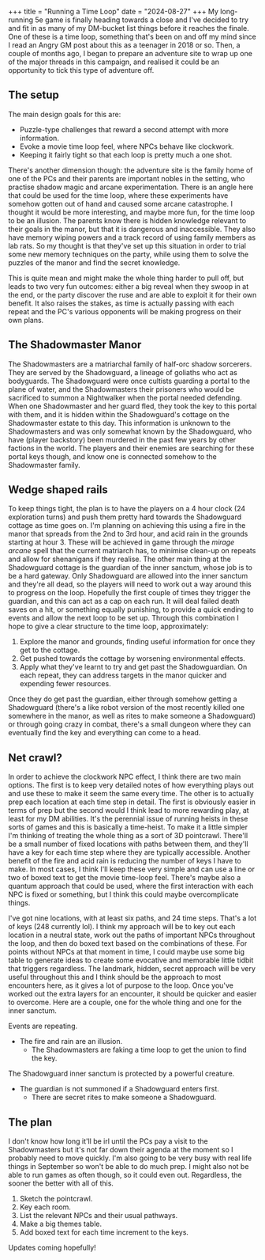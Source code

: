 +++
title = "Running a Time Loop"
date = "2024-08-27"
+++
My long-running 5e game is finally heading towards a close and I've decided to try and fit in as many of my DM-bucket list things before it reaches the finale. One of these is a time loop, something that's been on and off my mind since I read an Angry GM post about this as a teenager in 2018 or so. Then, a couple of months ago, I began to prepare an adventure site to wrap up one of the major threads in this campaign, and realised it could be an opportunity to tick this type of adventure off. 
<!-- more -->
## The setup
The main design goals for this are:
- Puzzle-type challenges that reward a second attempt with more information.
- Evoke a movie time loop feel, where NPCs behave like clockwork.
- Keeping it fairly tight so that each loop is pretty much a one shot.

There's another dimension though: the adventure site is the family home of one of the PCs and their parents are important nobles in the setting, who practise shadow magic and arcane experimentation. There is an angle here that could be used for the time loop, where these experiments have somehow gotten out of hand and caused some arcane catastrophe. I thought it would be more interesting, and maybe more fun, for the time loop to be an illusion. The parents know there is hidden knowledge relevant to their goals in the manor, but that it is dangerous and inaccessible. They also have memory wiping powers and a track record of using family members as lab rats. So my thought is that they've set up this situation in order to trial some new memory techniques on the party, while using them to solve the puzzles of the manor and find the secret knowledge.

This is quite mean and might make the whole thing harder to pull off, but leads to two very fun outcomes: either a big reveal when they swoop in at the end, or the party discover the ruse and are able to exploit it for their own benefit. It also raises the stakes, as time is actually passing with each repeat and the PC's various opponents will be making progress on their own plans.

## The Shadowmaster Manor
The Shadowmasters are a matriarchal family of half-orc shadow sorcerers. They are served by the Shadowguard, a lineage of goliaths who act as bodyguards. The Shadowguard were once cultists guarding a portal to the plane of water, and the Shadowmasters their prisoners who would be sacrificed to summon a Nightwalker when the portal needed defending. When one Shadowmaster and her guard fled, they took the key to this portal with them, and it is hidden within the Shadowguard's cottage on the Shadowmaster estate to this day. This information is unknown to the Shadowmasters and was only somewhat known by the Shadowguard, who have (player backstory) been murdered in the past few years by other factions in the world. The players and their enemies are searching for these portal keys though, and know one is connected somehow to the Shadowmaster family.

## Wedge shaped rails
To keep things tight, the plan is to have the players on a 4 hour clock (24 exploration turns) and push them pretty hard towards the Shadowguard cottage as time goes on. I'm planning on achieving this using a fire in the manor that spreads from the 2nd to 3rd hour, and acid rain in the grounds starting at hour 3. These will be achieved in game through the *mirage arcane* spell that the current matriarch has, to minimise clean-up on repeats and allow for shenanigans if they realise. The other main thing at the Shadowguard cottage is the guardian of the inner sanctum, whose job is to be a hard gateway. Only Shadowguard are allowed into the inner sanctum and they're all dead, so the players will need to work out a way around this to progress on the loop. Hopefully the first couple of times they trigger the guardian, and this can act as a cap on each run. It will deal failed death saves on a hit, or something equally punishing, to provide a quick ending to events and allow the next loop to be set up. Through this combination I hope to give a clear structure to the time loop, approximately:

1. Explore the manor and grounds, finding useful information for once they get to the cottage.
2. Get pushed towards the cottage by worsening environmental effects.
3. Apply what they've learnt to try and get past the Shadowguardian.
On each repeat, they can address targets in the manor quicker and expending fewer resources.

Once they do get past the guardian, either through somehow getting a Shadowguard (there's a like robot version of the most recently killed one somewhere in the manor, as well as rites to make someone a Shadowguard) or through going crazy in combat, there's a small dungeon where they can eventually find the key and everything can come to a head.

## Net crawl?
In order to achieve the clockwork NPC effect, I think there are two main options. The first is to keep very detailed notes of how everything plays out and use these to make it seem the same every time. The other is to actually prep each location at each time step in detail. The first is obviously easier in terms of prep but the second would I think lead to more rewarding play, at least for my DM abilities. It's the perennial issue of running heists in these sorts of games and this is basically a time-heist. To make it a little simpler I'm thinking of treating the whole thing as a sort of 3D pointcrawl. There'll be a small number of fixed locations with paths between them, and they'll have a key for each time step where they are typically accessible. Another benefit of the fire and acid rain is reducing the number of keys I have to make. In most cases, I think I'll keep these very simple and can use a line or two of boxed text to get the movie time-loop feel. There's maybe also a quantum approach that could be used, where the first interaction with each NPC is fixed or something, but I think this could maybe overcomplicate things. 

I've got nine locations, with at least six paths, and 24 time steps. That's a lot of keys (248 currently lol). I think my approach will be to key out each location in a neutral state, work out the paths of important NPCs throughout the loop, and then do boxed text based on the combinations of these. For points without NPCs at that moment in time, I could maybe use some big table to generate ideas to create some evocative and memorable little tidbit that triggers regardless. The landmark, hidden, secret approach will be very useful throughout this and I think should be the approach to most encounters here, as it gives a lot of purpose to the loop. Once you've worked out the extra layers for an encounter, it should be quicker and easier to overcome. Here are a couple, one for the whole thing and one for the inner sanctum.

Events are repeating.
- The fire and rain are an illusion.
    - The Shadowmasters are faking a time loop to get the union to find the key.

The Shadowguard inner sanctum is protected by a powerful creature.
- The guardian is not summoned if a Shadowguard enters first.
    - There are secret rites to make someone a Shadowguard.

## The plan
I don't know how long it'll be irl until the PCs pay a visit to the Shadowmasters but it's not far down their agenda at the moment so I probably need to move quickly. I'm also going to be very busy with real life things in September so won't be able to do much prep. I might also not be able to run games as often though, so it could even out. Regardless, the sooner the better with all of this.

1. Sketch the pointcrawl.
2. Key each room.
3. List the relevant NPCs and their usual pathways.
4. Make a big themes table.
5. Add boxed text for each time increment to the keys.

Updates coming hopefully!
